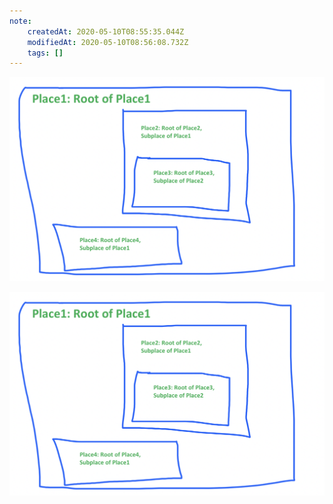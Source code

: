 ```yaml
---
note:
    createdAt: 2020-05-10T08:55:35.044Z
    modifiedAt: 2020-05-10T08:56:08.732Z
    tags: []
---
```


![](pics/automaticpaste_2020-04-20-23-20-51.png)


![](/test-folder/pics/automaticpaste_2020-04-20-23-20-51.png)


